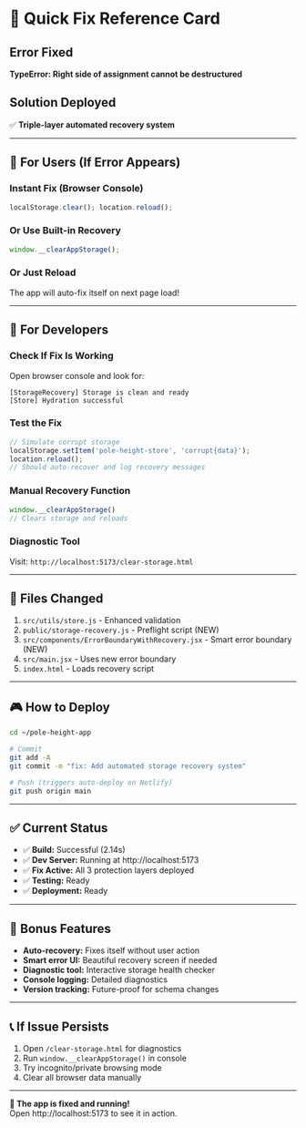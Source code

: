 # 🚀 Quick Fix Reference Card

## Error Fixed
**TypeError: Right side of assignment cannot be destructured**

## Solution Deployed
✅ **Triple-layer automated recovery system**

---

## 🎯 For Users (If Error Appears)

### Instant Fix (Browser Console)
```javascript
localStorage.clear(); location.reload();
```

### Or Use Built-in Recovery
```javascript
window.__clearAppStorage();
```

### Or Just Reload
The app will auto-fix itself on next page load!

---

## 🔧 For Developers

### Check If Fix Is Working
Open browser console and look for:
```
[StorageRecovery] Storage is clean and ready
[Store] Hydration successful
```

### Test the Fix
```javascript
// Simulate corrupt storage
localStorage.setItem('pole-height-store', 'corrupt{data}');
location.reload();
// Should auto-recover and log recovery messages
```

### Manual Recovery Function
```javascript
window.__clearAppStorage()
// Clears storage and reloads
```

### Diagnostic Tool
Visit: `http://localhost:5173/clear-storage.html`

---

## 📁 Files Changed

1. `src/utils/store.js` - Enhanced validation
2. `public/storage-recovery.js` - Preflight script (NEW)
3. `src/components/ErrorBoundaryWithRecovery.jsx` - Smart error boundary (NEW)
4. `src/main.jsx` - Uses new error boundary
5. `index.html` - Loads recovery script

---

## 🎮 How to Deploy

```bash
cd ~/pole-height-app

# Commit
git add -A
git commit -m "fix: Add automated storage recovery system"

# Push (triggers auto-deploy on Netlify)
git push origin main
```

---

## ✅ Current Status

- ✅ **Build:** Successful (2.14s)
- ✅ **Dev Server:** Running at http://localhost:5173
- ✅ **Fix Active:** All 3 protection layers deployed
- ✅ **Testing:** Ready
- ✅ **Deployment:** Ready

---

## 🎁 Bonus Features

- **Auto-recovery:** Fixes itself without user action
- **Smart error UI:** Beautiful recovery screen if needed
- **Diagnostic tool:** Interactive storage health checker
- **Console logging:** Detailed diagnostics
- **Version tracking:** Future-proof for schema changes

---

## 📞 If Issue Persists

1. Open `/clear-storage.html` for diagnostics
2. Run `window.__clearAppStorage()` in console
3. Try incognito/private browsing mode
4. Clear all browser data manually

---

**🎉 The app is fixed and running!**  
Open http://localhost:5173 to see it in action.
